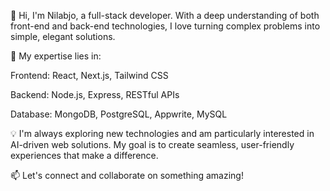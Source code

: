 👋 Hi, I'm Nilabjo, a full-stack developer. With a deep understanding of both front-end and back-end technologies, I love turning complex problems into simple, elegant solutions.

🚀 My expertise lies in:

Frontend: React, Next.js, Tailwind CSS

Backend: Node.js, Express, RESTful APIs

Database: MongoDB, PostgreSQL, Appwrite, MySQL

💡 I'm always exploring new technologies and am particularly interested in AI-driven web solutions. My goal is to create seamless, user-friendly experiences that make a difference.

📫 Let's connect and collaborate on something amazing!

<!---
cyberserk7/cyberserk7 is a ✨ special ✨ repository because its `README.md` (this file) appears on your GitHub profile.
You can click the Preview link to take a look at your changes.
--->
